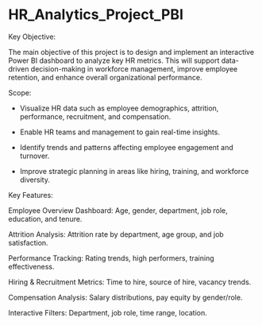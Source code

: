 # HR_Analytics_Project_PBI

Key Objective:  

The main objective of this project is to design and implement an interactive Power BI dashboard to analyze key HR metrics. This will support data-driven decision-making in workforce management, improve employee retention, and enhance overall organizational performance.

Scope:  

 * Visualize HR data such as employee demographics, attrition, performance, recruitment, and compensation.

 * Enable HR teams and management to gain real-time insights.

 * Identify trends and patterns affecting employee engagement and turnover.

 * Improve strategic planning in areas like hiring, training, and workforce diversity.

Key Features:  

Employee Overview Dashboard: Age, gender, department, job role, education, and tenure.  

Attrition Analysis: Attrition rate by department, age group, and job satisfaction.  

Performance Tracking: Rating trends, high performers, training effectiveness.   

Hiring & Recruitment Metrics: Time to hire, source of hire, vacancy trends.  

Compensation Analysis: Salary distributions, pay equity by gender/role.

Interactive Filters: Department, job role, time range, location.
